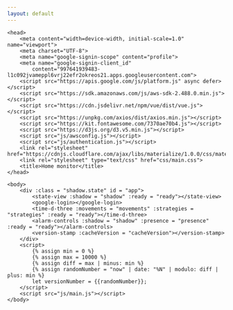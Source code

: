 ```yaml
---
layout: default
---
```


<!DOCTYPE html>
<html lang="en">

    <head>
        <meta content="width=device-width, initial-scale=1.0" name="viewport">
        <meta charset="UTF-8">
        <meta name="google-signin-scope" content="profile">
        <meta name="google-signin-client_id"
            content="997641939483-l1c092jvameppl6vrj22efr2okreos21.apps.googleusercontent.com">
        <script src="https://apis.google.com/js/platform.js" async defer></script>
        <script src="https://sdk.amazonaws.com/js/aws-sdk-2.488.0.min.js"></script>
        <script src="https://cdn.jsdelivr.net/npm/vue/dist/vue.js"></script>
        <script src="https://unpkg.com/axios/dist/axios.min.js"></script>
        <script src="https://kit.fontawesome.com/7370ae70b4.js"></script>
        <script src="https://d3js.org/d3.v5.min.js"></script>
        <script src="js/awsconfig.js"></script>
        <script src="js/authentication.js"></script>
        <link rel="stylesheet" href="https://cdnjs.cloudflare.com/ajax/libs/materialize/1.0.0/css/materialize.min.css">
        <link rel="stylesheet" type="text/css" href="css/main.css">
        <title>Home monitor</title>
    </head>

    <body>
        <div :class = "shadow.state" id = "app">
            <state-view :shadow = "shadow" :ready = "ready"></state-view>
            <google-login></google-login>
            <time-d-three :movements = "movements" :strategies = "strategies" :ready = "ready"></time-d-three>
            <alarm-controls :shadow = "shadow" :presence = "presence" :ready = "ready"></alarm-controls>
            <version-stamp :cacheVersion = "cacheVersion"></version-stamp>
        </div>
        <script>
            {% assign min = 0 %}
            {% assign max = 10000 %}
            {% assign diff = max | minus: min %}
            {% assign randomNumber = "now" | date: "%N" | modulo: diff | plus: min %}
            let versionNumber = {{randomNumber}};
        </script>
        <script src="js/main.js"></script>
    </body>
</html>
